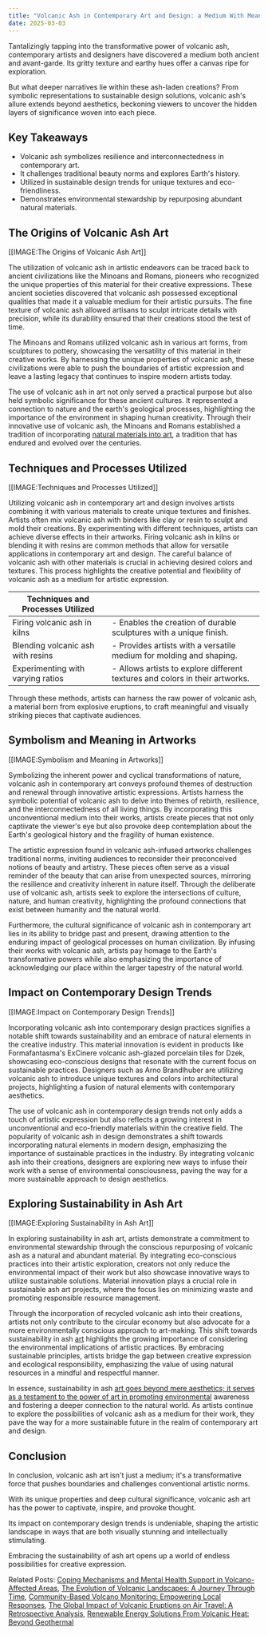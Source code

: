 ```yaml
---
title: "Volcanic Ash in Contemporary Art and Design: a Medium With Meaning"
date: 2025-03-03
---
```


Tantalizingly tapping into the transformative power of volcanic ash, contemporary artists and designers have discovered a medium both ancient and avant-garde. Its gritty texture and earthy hues offer a canvas ripe for exploration.

But what deeper narratives lie within these ash-laden creations? From symbolic representations to sustainable design solutions, volcanic ash's allure extends beyond aesthetics, beckoning viewers to uncover the hidden layers of significance woven into each piece.

## Key Takeaways

- Volcanic ash symbolizes resilience and interconnectedness in contemporary art.
- It challenges traditional beauty norms and explores Earth's history.
- Utilized in sustainable design trends for unique textures and eco-friendliness.
- Demonstrates environmental stewardship by repurposing abundant natural materials.

## The Origins of Volcanic Ash Art

\[\[IMAGE:The Origins of Volcanic Ash Art\]\]

The utilization of volcanic ash in artistic endeavors can be traced back to ancient civilizations like the Minoans and Romans, pioneers who recognized the unique properties of this material for their creative expressions. These ancient societies discovered that volcanic ash possessed exceptional qualities that made it a valuable medium for their artistic pursuits. The fine texture of volcanic ash allowed artisans to sculpt intricate details with precision, while its durability ensured that their creations stood the test of time.

The Minoans and Romans utilized volcanic ash in various art forms, from sculptures to pottery, showcasing the versatility of this material in their creative works. By harnessing the unique properties of volcanic ash, these civilizations were able to push the boundaries of artistic expression and leave a lasting legacy that continues to inspire modern artists today.

The use of volcanic ash in art not only served a practical purpose but also held symbolic significance for these ancient cultures. It represented a connection to nature and the earth's geological processes, highlighting the importance of the environment in shaping human creativity. Through their innovative use of volcanic ash, the Minoans and Romans established a tradition of incorporating [natural materials into art](https://magmamatters.com/the-art-and-science-of-volcano-monitoring/ "The Art and Science of Volcano Monitoring"), a tradition that has endured and evolved over the centuries.

## Techniques and Processes Utilized

\[\[IMAGE:Techniques and Processes Utilized\]\]

Utilizing volcanic ash in contemporary art and design involves artists combining it with various materials to create unique textures and finishes. Artists often mix volcanic ash with binders like clay or resin to sculpt and mold their creations. By experimenting with different techniques, artists can achieve diverse effects in their artworks. Firing volcanic ash in kilns or blending it with resins are common methods that allow for versatile applications in contemporary art and design. The careful balance of volcanic ash with other materials is crucial in achieving desired colors and textures. This process highlights the creative potential and flexibility of volcanic ash as a medium for artistic expression.

| Techniques and Processes Utilized |  |
| --- | --- |
| Firing volcanic ash in kilns | \- Enables the creation of durable sculptures with a unique finish. |
| Blending volcanic ash with resins | \- Provides artists with a versatile medium for molding and shaping. |
| Experimenting with varying ratios | \- Allows artists to explore different textures and colors in their artworks. |

Through these methods, artists can harness the raw power of volcanic ash, a material born from explosive eruptions, to craft meaningful and visually striking pieces that captivate audiences.

## Symbolism and Meaning in Artworks

\[\[IMAGE:Symbolism and Meaning in Artworks\]\]

Symbolizing the inherent power and cyclical transformations of nature, volcanic ash in contemporary art conveys profound themes of destruction and renewal through innovative artistic expressions. Artists harness the symbolic potential of volcanic ash to delve into themes of rebirth, resilience, and the interconnectedness of all living things. By incorporating this unconventional medium into their works, artists create pieces that not only captivate the viewer's eye but also provoke deep contemplation about the Earth's geological history and the fragility of human existence.

The artistic expression found in volcanic ash-infused artworks challenges traditional norms, inviting audiences to reconsider their preconceived notions of beauty and artistry. These pieces often serve as a visual reminder of the beauty that can arise from unexpected sources, mirroring the resilience and creativity inherent in nature itself. Through the deliberate use of volcanic ash, artists seek to explore the intersections of culture, nature, and human creativity, highlighting the profound connections that exist between humanity and the natural world.

Furthermore, the cultural significance of volcanic ash in contemporary art lies in its ability to bridge past and present, drawing attention to the enduring impact of geological processes on human civilization. By infusing their works with volcanic ash, artists pay homage to the Earth's transformative powers while also emphasizing the importance of acknowledging our place within the larger tapestry of the natural world.

## Impact on Contemporary Design Trends

\[\[IMAGE:Impact on Contemporary Design Trends\]\]

Incorporating volcanic ash into contemporary design practices signifies a notable shift towards sustainability and an embrace of natural elements in the creative industry. This material innovation is evident in products like Formafantasma's ExCinere volcanic ash-glazed porcelain tiles for Dzek, showcasing eco-conscious designs that resonate with the current focus on sustainable practices. Designers such as Arno Brandlhuber are utilizing volcanic ash to introduce unique textures and colors into architectural projects, highlighting a fusion of natural elements with contemporary aesthetics.

The use of volcanic ash in contemporary design trends not only adds a touch of artistic expression but also reflects a growing interest in unconventional and eco-friendly materials within the creative field. The popularity of volcanic ash in design demonstrates a shift towards incorporating natural elements in modern design, emphasizing the importance of sustainable practices in the industry. By integrating volcanic ash into their creations, designers are exploring new ways to infuse their work with a sense of environmental consciousness, paving the way for a more sustainable approach to design aesthetics.

## Exploring Sustainability in Ash Art

\[\[IMAGE:Exploring Sustainability in Ash Art\]\]

In exploring sustainability in ash art, artists demonstrate a commitment to environmental stewardship through the conscious repurposing of volcanic ash as a natural and abundant material. By integrating eco-conscious practices into their artistic exploration, creators not only reduce the environmental impact of their work but also showcase innovative ways to utilize sustainable solutions. Material innovation plays a crucial role in sustainable ash art projects, where the focus lies on minimizing waste and promoting responsible resource management.

Through the incorporation of recycled volcanic ash into their creations, artists not only contribute to the circular economy but also advocate for a more environmentally conscious approach to art-making. This shift towards sustainability in ash [art](https://magmamatters.com/geothermal-energy-and-its-volcanic-origins/ "Geothermal Energy and Its Volcanic Origins") highlights the growing importance of considering the environmental implications of artistic practices. By embracing sustainable principles, artists bridge the gap between creative expression and ecological responsibility, emphasizing the value of using natural resources in a mindful and respectful manner.

In essence, sustainability in ash [art goes beyond mere aesthetics; it serves as a testament to the power of art in promoting environmental](https://magmamatters.com/the-environmental-impact-of-volcanic-eruptions-2/ "The Environmental Impact of Volcanic Eruptions") awareness and fostering a deeper connection to the natural world. As artists continue to explore the possibilities of volcanic ash as a medium for their work, they pave the way for a more sustainable future in the realm of contemporary art and design.

## Conclusion

In conclusion, volcanic ash art isn't just a medium; it's a transformative force that pushes boundaries and challenges conventional artistic norms.

With its unique properties and deep cultural significance, volcanic ash art has the power to captivate, inspire, and provoke thought.

Its impact on contemporary design trends is undeniable, shaping the artistic landscape in ways that are both visually stunning and intellectually stimulating.

Embracing the sustainability of ash art opens up a world of endless possibilities for creative expression.

Related Posts: [Coping Mechanisms and Mental Health Support in Volcano-Affected Areas](https://magmamatters.com/coping-mechanisms-and-mental-health-support-in-volcano-affected-areas-2/), [The Evolution of Volcanic Landscapes: A Journey Through Time](https://magmamatters.com/the-evolution-of-volcanic-landscapes-a-journey-through-time-2/), [Community-Based Volcano Monitoring: Empowering Local Responses](https://magmamatters.com/community-based-volcano-monitoring-empowering-local-responses-2/), [The Global Impact of Volcanic Eruptions on Air Travel: A Retrospective Analysis](https://magmamatters.com/the-global-impact-of-volcanic-eruptions-on-air-travel-a-retrospective-analysis-2/), [Renewable Energy Solutions From Volcanic Heat: Beyond Geothermal](https://magmamatters.com/renewable-energy-solutions-from-volcanic-heat-beyond-geothermal-2/)
